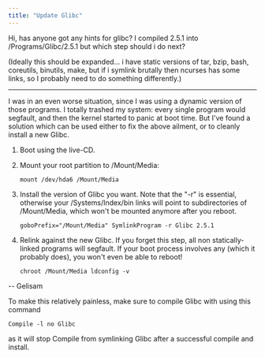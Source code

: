 ```yaml
---
title: "Update Glibc"
---
```


Hi, has anyone got any hints for glibc? I compiled 2.5.1 into
/Programs/Glibc/2.5.1 but which step should i do next?

(Ideally this should be expanded... i have static versions of tar, bzip,
bash, coreutils, binutils, make, but if i symlink brutally then ncurses
has some links, so I probably need to do something differently.)

------------------------------------------------------------------------

I was in an even worse situation, since I was using a dynamic version of
those programs. I totally trashed my system: every single program would
segfault, and then the kernel started to panic at boot time. But I've
found a solution which can be used either to fix the above ailment, or
to cleanly install a new Glibc.

1. Boot using the live-CD.

2. Mount your root partition to /Mount/Media:
   ```shell
   mount /dev/hda6 /Mount/Media
   ```

3. Install the version of Glibc you want. Note that the "-r" is
essential, otherwise your /Systems/Index/bin links will point to
subdirectories of /Mount/Media, which won't be mounted anymore after you
reboot.
    ```shell
    goboPrefix="/Mount/Media" SymlinkProgram -r Glibc 2.5.1
    ```
4. Relink against the new Glibc. If you forget this step, all non
statically-linked programs will segfault. If your boot process involves
any (which it probably does), you won't even be able to reboot!
    ```shell
    chroot /Mount/Media ldconfig -v
    ```

-- Gelisam

To make this relatively painless, make sure to compile Glibc with using
this command

```shell
Compile -l no Glibc
```

as it will stop Compile from symlinking Glibc after a successful compile
and install.
